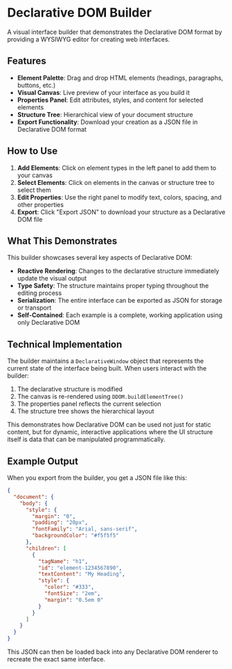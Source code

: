 # Declarative DOM Builder

A visual interface builder that demonstrates the Declarative DOM format by providing a WYSIWYG editor for creating web interfaces.

## Features

- **Element Palette**: Drag and drop HTML elements (headings, paragraphs, buttons, etc.)
- **Visual Canvas**: Live preview of your interface as you build it
- **Properties Panel**: Edit attributes, styles, and content for selected elements
- **Structure Tree**: Hierarchical view of your document structure
- **Export Functionality**: Download your creation as a JSON file in Declarative DOM format

## How to Use

1. **Add Elements**: Click on element types in the left panel to add them to your canvas
2. **Select Elements**: Click on elements in the canvas or structure tree to select them
3. **Edit Properties**: Use the right panel to modify text, colors, spacing, and other properties
4. **Export**: Click "Export JSON" to download your structure as a Declarative DOM file

## What This Demonstrates

This builder showcases several key aspects of Declarative DOM:

- **Reactive Rendering**: Changes to the declarative structure immediately update the visual output
- **Type Safety**: The structure maintains proper typing throughout the editing process
- **Serialization**: The entire interface can be exported as JSON for storage or transport
- **Self-Contained**: Each example is a complete, working application using only Declarative DOM

## Technical Implementation

The builder maintains a `DeclarativeWindow` object that represents the current state of the interface being built. When users interact with the builder:

1. The declarative structure is modified
2. The canvas is re-rendered using `DDOM.buildElementTree()`
3. The properties panel reflects the current selection
4. The structure tree shows the hierarchical layout

This demonstrates how Declarative DOM can be used not just for static content, but for dynamic, interactive applications where the UI structure itself is data that can be manipulated programmatically.

## Example Output

When you export from the builder, you get a JSON file like this:

```json
{
  "document": {
    "body": {
      "style": {
        "margin": "0",
        "padding": "20px",
        "fontFamily": "Arial, sans-serif",
        "backgroundColor": "#f5f5f5"
      },
      "children": [
        {
          "tagName": "h1",
          "id": "element-1234567890",
          "textContent": "My Heading",
          "style": {
            "color": "#333",
            "fontSize": "2em",
            "margin": "0.5em 0"
          }
        }
      ]
    }
  }
}
```

This JSON can then be loaded back into any Declarative DOM renderer to recreate the exact same interface.